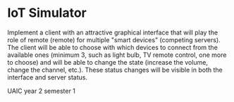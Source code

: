 # IoT Simulator

Implement a client with an attractive graphical interface that will play the role of remote (remote) for multiple "smart devices" (competing servers). The client will be able to choose with which devices to connect from the available ones (minimum 3, such as light bulb, TV remote control, one more to choose) and will be able to change the state (increase the volume, change the channel, etc.). These status changes will be visible in both the interface and server status.

UAIC year 2 semester 1
